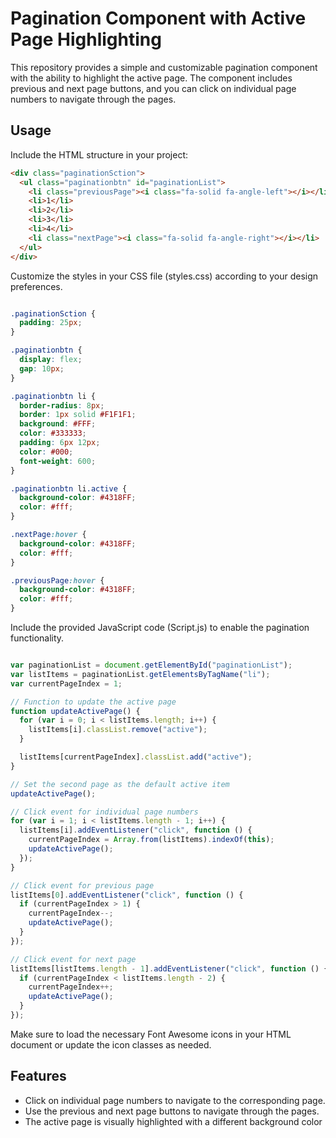 # Pagination Component with Active Page Highlighting

This repository provides a simple and customizable pagination component with the ability to highlight the active page. The component includes previous and next page buttons, and you can click on individual page numbers to navigate through the pages.

## Usage

Include the HTML structure in your project:

```html
<div class="paginationSction">
  <ul class="paginationbtn" id="paginationList">
    <li class="previousPage"><i class="fa-solid fa-angle-left"></i></li>
    <li>1</li>
    <li>2</li>
    <li>3</li>
    <li>4</li>
    <li class="nextPage"><i class="fa-solid fa-angle-right"></i></li>
  </ul>
</div>

```


Customize the styles in your CSS file (styles.css) according to your design preferences.

```css

.paginationSction {
  padding: 25px;
}

.paginationbtn {
  display: flex;
  gap: 10px;
}

.paginationbtn li {
  border-radius: 8px;
  border: 1px solid #F1F1F1;
  background: #FFF;
  color: #333333;
  padding: 6px 12px;
  color: #000;
  font-weight: 600;
}

.paginationbtn li.active {
  background-color: #4318FF;
  color: #fff;
}

.nextPage:hover {
  background-color: #4318FF;
  color: #fff;
}

.previousPage:hover {
  background-color: #4318FF;
  color: #fff;
}

```

Include the provided JavaScript code (Script.js) to enable the pagination functionality.

```javascript

var paginationList = document.getElementById("paginationList");
var listItems = paginationList.getElementsByTagName("li");
var currentPageIndex = 1; 

// Function to update the active page
function updateActivePage() {
  for (var i = 0; i < listItems.length; i++) {
    listItems[i].classList.remove("active");
  }

  listItems[currentPageIndex].classList.add("active");
}

// Set the second page as the default active item
updateActivePage();

// Click event for individual page numbers
for (var i = 1; i < listItems.length - 1; i++) {
  listItems[i].addEventListener("click", function () {
    currentPageIndex = Array.from(listItems).indexOf(this);
    updateActivePage();
  });
}

// Click event for previous page
listItems[0].addEventListener("click", function () {
  if (currentPageIndex > 1) {
    currentPageIndex--;
    updateActivePage();
  }
});

// Click event for next page
listItems[listItems.length - 1].addEventListener("click", function () {
  if (currentPageIndex < listItems.length - 2) {
    currentPageIndex++;
    updateActivePage();
  }
});

```

Make sure to load the necessary Font Awesome icons in your HTML document or update the icon classes as needed.

## Features
- Click on individual page numbers to navigate to the corresponding page.
- Use the previous and next page buttons to navigate through the pages.
- The active page is visually highlighted with a different background color

